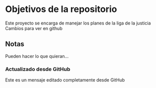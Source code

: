 # Objetivos de la repositorio

Este proyecto se encarga de manejar los planes de la liga de la justicia
Cambios para ver en github

## Notas
Pueden hacer lo que quieran...

### Actualizado desde GitHub
Este es un mensaje editado completamente desde GitHub
